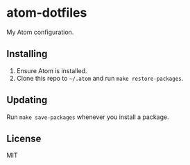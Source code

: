# atom-dotfiles

My Atom configuration.

## Installing

1. Ensure Atom is installed.
2. Clone this repo to `~/.atom` and run `make restore-packages`.

## Updating

Run `make save-packages` whenever you install a package.

## License

MIT
